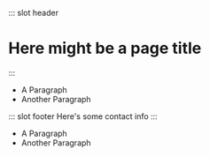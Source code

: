 ::: slot header
# Here might be a page title
:::

- A Paragraph
- Another Paragraph

::: slot footer
Here's some contact info
:::

- A Paragraph
- Another Paragraph
